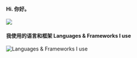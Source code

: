 #### Hi. 你好。

<a href="#stats" align="center">
  <picture>
    <source 
      srcset="https://github-readme-stats.vercel.app/api?username=mercutiojohn&count_private=true&show_icons=true&include_all_commits=true&show_owner=true&theme=github_dark&hide_border=true&bg_color=00000000"
      media="(prefers-color-scheme: dark)"
    />
    <source
      srcset="https://github-readme-stats.vercel.app/api?username=mercutiojohn&count_private=true&show_icons=true&include_all_commits=true&show_owner=true&theme=default&hide_border=true&bg_color=00000000"
      media="(prefers-color-scheme: light), (prefers-color-scheme: no-preference)"
    />
    <img src="https://github-readme-stats.vercel.app/api?username=mercutiojohn&count_private=true&show_icons=true&include_all_commits=true&show_owner=true&theme=transparent" />
  </picture>
</a>

<!-- 
> [!TIP]  
> I do provide consulting and outsourcing services for enterprises and startups in AI infra & AI multi-modal, AI interactive, and Multi-Agent fields, if you are interested, please contact me at [me@mercutio.club](mailto:me@mercutio.club)
-->

#### 我使用的语言和框架 Languages & Frameworks I use

![Languages & Frameworks I use](https://skillicons.dev/icons?i=ts,react,nextjs,vue,k8s,python,vite,nuxtjs,tailwind,graphql,unity,threejs)


<!-- 

#### 最近的公开分享 Public sessions shared

> Full list open sourced in https://github.com/nekomeowww/talks

| 2025.06.11 @ Hong Kong KubeCon | 2025.05.10 @ Hangzhou Demo Day | 2025.04.12 @ Shanghai 模速空间 |
| --- | --- | --- |
| ![](https://github.com/user-attachments/assets/bd7b1e12-ddfe-4539-8102-6093db1dd9d2) | ![](https://github.com/user-attachments/assets/1486cc4a-9f14-42e4-9720-037736a6e0fe) | ![](https://github.com/user-attachments/assets/5cc04015-681d-4f6e-a0d2-91fd65dd2e3f) | 
| Links: [Slides](https://baizeai.github.io/talks/2025-06-11-kubecon-hk/#/1) | Links: [Slides](https://talks.ayaka.io/nekoayaka/2025-05-10-airi-how-we-recreated-it/) | Links: [Slides](https://talks.ayaka.io/nekoayaka/2025-04-13-what-is-mcp-and-how-it-helps/) |

#### 有趣的项目 Highlights

|Projects|Stars|Forks|
|:---|:---|:---|
|[AIRI](https://github.com/moeru-ai/airi): 💖🧸 A container of souls of AI waifu / virtual characters to bring them into our worlds, wishing to achieve Neuro-sama's altitude, completely LLM and AI driven, capable of realtime voice chat, Minecraft playing, Factorio playing. Can be run in Browser or Desktop. | ![Stars](https://img.shields.io/github/stars/moeru-ai/airi?style=flat-square&labelColor=343b41) | ![Forks](https://img.shields.io/github/forks/moeru-ai/airi?style=flat-square&labelColor=343b41) | 
|[Velin](https://github.com/luoling8192/velin): ✍️ Develop prompts with Vue SFC or Markdown like pro. | ![Stars](https://img.shields.io/github/stars/luoling8192/velin?style=flat-square&labelColor=343b41) | ![Forks](https://img.shields.io/github/forks/luoling8192/velin?style=flat-square&labelColor=343b41) | 
|[unSpeech](https://github.com/moeru-ai/unspeech): 💬 Your Text-to-Speech Services, All-in-One. | ![Stars](https://img.shields.io/github/stars/moeru-ai/unspeech?style=flat-square&labelColor=343b41) | ![Forks](https://img.shields.io/github/forks/moeru-ai/unspeech?style=flat-square&labelColor=343b41) | 
|[Drizzle ORM driver for DuckDB WASM](https://github.com/proj-airi/duckdb-wasm): 🦆📊 Easy to use wrapper and Drizzle ORM driver for DuckDB WASM | ![Stars](https://img.shields.io/github/stars/proj-airi/duckdb-wasm?style=flat-square&labelColor=343b41) | ![Forks](https://img.shields.io/github/forks/proj-airi/duckdb-wasm?style=flat-square&labelColor=343b41) | 
|[xsAI](https://github.com/moeru-ai/xsai): extra-small AI SDK alternative to [Vercel AI SDK](https://ai-sdk.dev/docs/introduction). | ![Stars](https://img.shields.io/github/stars/moeru-ai/xsai?style=flat-square&labelColor=343b41) | ![Forks](https://img.shields.io/github/forks/moeru-ai/xsai?style=flat-square&labelColor=343b41) | 
|[xsAI 🤗 Transformers.js provider](https://github.com/moeru-ai/xsai-transformers): 🤗💬 Transformers.js provider for xsAI. Running Embedding, Whisper, and LLMs right in your browser! | ![Stars](https://img.shields.io/github/stars/moeru-ai/xsai-transformers?style=flat-square&labelColor=343b41) | ![Forks](https://img.shields.io/github/forks/moeru-ai/xsai-transformers?style=flat-square&labelColor=343b41) | 
|[unrtel](https://github.com/unrteljs/unrtel): Unified RTEL (Read-Transform-Evaluate Loop) for JavaScript modules. | ![Stars](https://img.shields.io/github/stars/unrteljs/unrtel?style=flat-square&labelColor=343b41) | ![Forks](https://img.shields.io/github/forks/unrteljs/unrtel?style=flat-square&labelColor=343b41) | 
|[Neuri](https://github.com/lingticio/neuri-js): Simple and easy agent framework, include various of structured data manipulation, agent and function compositing, code editing, fs and more! | ![Stars](https://img.shields.io/github/stars/lingticio/neuri-js?style=flat-square&labelColor=343b41) | ![Forks](https://img.shields.io/github/forks/lingticio/neuri-js?style=flat-square&labelColor=343b41) | 
|[Ollama Operator](https://github.com/nekomeowww/ollama-operator): 🐫 Yet another operator for running large language models on Kubernetes with ease. Powered by Ollama! |![Stars](https://img.shields.io/github/stars/nekomeowww/ollama-operator?style=flat-square&labelColor=343b41)|![Forks](https://img.shields.io/github/forks/nekomeowww/ollama-operator?style=flat-square&labelColor=343b41)|
|[Factorio RCON API](https://github.com/nekomeowww/factorio-rcon-api): 🏭 Fully implemented wrapper for Factorio headless server console as RESTful and gRPC for easier management through APIs |![Stars](https://img.shields.io/github/stars/nekomeowww/factorio-rcon-api?style=flat-square&labelColor=343b41)|![Forks](https://img.shields.io/github/forks/nekomeowww/factorio-rcon-api?style=flat-square&labelColor=343b41)|
|[Nolebase Integrations](https://github.com/nolebase/integrations): ✍️ A collection of diverse documentation engineering tools. |![Stars](https://img.shields.io/github/stars/nolebase/integrations?style=flat-square&labelColor=343b41)|![Forks](https://img.shields.io/github/forks/nolebase/integrations?style=flat-square&labelColor=343b41)|
|[Obsidian Plugin UnoCSS](https://github.com/nolebase/obsidian-plugin-unocss): 🖼️ UnoCSS, right in Obsidian |![Stars](https://img.shields.io/github/stars/nolebase/obsidian-plugin-unocss?style=flat-square&labelColor=343b41)|![Forks](https://img.shields.io/github/forks/nolebase/obsidian-plugin-unocss?style=flat-square&labelColor=343b41)|
|[Obsidian Plugin Vue](https://github.com/nolebase/obsidian-plugin-vue): 🖼️ Vue, right in Obsidian |![Stars](https://img.shields.io/github/stars/nolebase/obsidian-plugin-vue?style=flat-square&labelColor=343b41)|![Forks](https://img.shields.io/github/forks/nolebase/obsidian-plugin-vue?style=flat-square&labelColor=343b41)|
|[Qrs](https://github.com/qifi-dev/qrs): 📱 Stream data through multiple series of QR codes | ![Stars](https://img.shields.io/github/stars/qifi-dev/qrs?style=flat-square&labelColor=343b41) | ![Forks](https://img.shields.io/github/forks/qifi-dev/qrs?style=flat-square&labelColor=343b41) | 

-->

